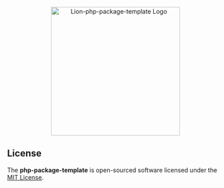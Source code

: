 <p align="center">
  <a href="https://lion-client.vercel.app/" target="_blank">
    <img 
         src="https://user-images.githubusercontent.com/56183278/230516080-096130be-e474-4f3a-a78a-44d3973ff715.png" 
         width="300" 
         alt="Lion-php-package-template Logo"
    >
  </a>
</p>

## License

The <strong>php-package-template</strong> is open-sourced software licensed under the [MIT License](https://github.com/lion-packages/php-package-template/blob/main/LICENSE).
